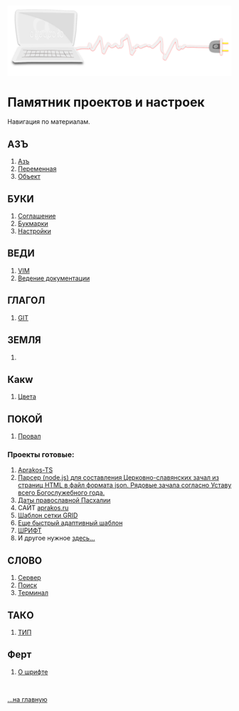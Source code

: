 <span id='navi-img' class="img" onclick="imgResize()">![img](./assets/svg/comp-2.svg)</span>

# Памятник проектов и настроек <span id="n1"></span>

<!-- - [ ] description нужно добавить общий ознакомительный (цель сайта) -->

Навигация по материалам.

## АЗЪ

1. [Азъ](az.md)
1. [Переменная](az-peremennaya.md)
1. [Объект](az-object.md)
<!-- 2. [My English](abc/readme.md) -->

## БУКИ

1. [Соглашение](buki.md)
2. [Букмарки](buki-bukmarki.md)
3. [Настройки](buki-set.md)

## ВЕДИ

1. [VIM](vedi-vim.md)
2. [Ведение документации](vedi-documents.md)

## ГЛАГОЛ

1. [GIT](glagol-git.md)

## ЗЕМЛЯ

1. []()

## Какw

1. [Цвета](kakw-colors)



## ПОКОЙ

1. [Провал](pokoy-proval.md)


### Проекты готовые:

  1. [Aprakos-TS](https://a374ru.github.io/aprakos-ts/)
  2. [Парсер (node.js) для составления Церковно-славянских зачал из страниц HTML в файл формата json. Рядовые зачала согласно Уставу всего Богослужебного года.](https://github.com/a374ru/aprakos-json)
  3. [Даты православной Пасхалии](https://a374ru.github.io/orthodox_easter_list/)
  4. САЙТ [aprakos.ru](https://a374ru.github.io/aprakos.ru)
  5. [Шаблон сетки GRID](https://a374ru.github.io/gridmonth/)
  6. [Еще быстрый адаптивный шаблон](https://a374ru.github.io/template-grid/)
  7. [ШРИФТ](https://a374ru.github.io/fontstest/)
  8. И другое нужное [здесь…](https://github.com/a374ru?tab=repositories)


## СЛОВО

1. [Сервер](slovo-server)
2. [Поиск](search-result)
3. [Терминал](slovo-shell)

## ТАКO

1. [ТИП](tako-type)

## Ферт

1. [О шрифте](fert-font.md)

<!-- <br>

Почитать *полностью* c полной навигацией лучше [здесь …](https://a374ru.readthedocs.io) -->

<br>

[…на главную](/)

<br>
